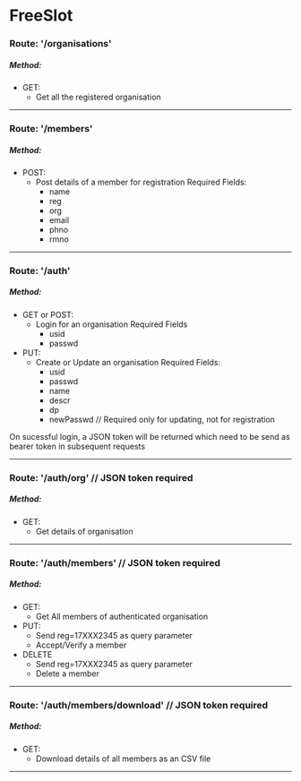 # FreeSlot
### Route:   '/organisations'
##### Method: 
* GET: 
    * Get all the registered organisation
----

### Route:   '/members'
##### Method: 
* POST: 
    * Post details of a member for registration
    Required Fields:
        * name
        * reg
        * org
        * email
        * phno
        * rmno
----

### Route:   '/auth'
##### Method: 
* GET or POST: 
    * Login for an organisation
    Required Fields
        * usid
        * passwd
* PUT:
    * Create or Update an organisation
    Required Fields:
        * usid
        * passwd
        * name
        * descr
        * dp
        * newPasswd // Required only for updating, not for registration

On sucessful login, a JSON token will be returned which need to be send as bearer token in subsequent requests

----
### Route:   '/auth/org' // JSON token required
##### Method: 
* GET:  
    * Get details of organisation
----

### Route:   '/auth/members'  // JSON token required
##### Method: 
* GET:
    * Get All members of authenticated organisation
* PUT:
    * Send reg=17XXX2345 as query parameter
    * Accept/Verify a member
* DELETE
    * Send reg=17XXX2345 as query parameter
    * Delete a member
----

### Route:   '/auth/members/download' // JSON token required
##### Method: 
* GET:  
    * Download details of all members as an CSV file
----
